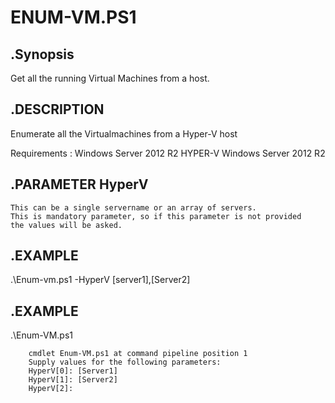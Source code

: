 ENUM-VM.PS1
====
.Synopsis
-----
   Get all the running Virtual Machines from a host.

.DESCRIPTION
----
   Enumerate all the Virtualmachines from a Hyper-V host
   
   Requirements : 
   Windows Server 2012 R2 HYPER-V
   Windows Server 2012 R2

.PARAMETER HyperV
----
    This can be a single servername or an array of servers.
    This is mandatory parameter, so if this parameter is not provided
    the values will be asked.
.EXAMPLE
----
   .\Enum-vm.ps1 -HyperV [server1],[Server2]

.EXAMPLE
----
   .\Enum-VM.ps1

        cmdlet Enum-VM.ps1 at command pipeline position 1
        Supply values for the following parameters:
        HyperV[0]: [Server1]
        HyperV[1]: [Server2]
        HyperV[2]:

